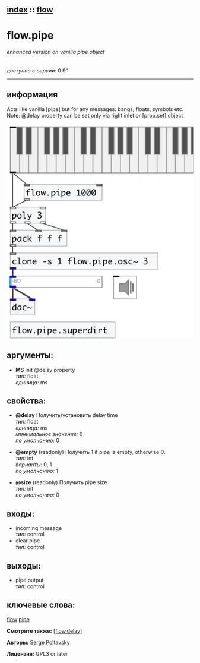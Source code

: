 [index](index.html) :: [flow](category_flow.html)
---

# flow.pipe

###### enhanced version on vanilla pipe object

*доступно с версии:* 0.9.1

---


## информация
Acts like vanilla [pipe] but for any messages: bangs, floats, symbols etc. Note: @delay property can be set only via right inlet or [prop.set] object


[![example](../examples/img/flow.pipe.jpg)](../examples/pd/flow.pipe.pd)



## аргументы:

* **MS**
init @delay property<br>
_тип:_ float<br>
_единица:_ ms<br>





## свойства:

* **@delay** 
Получить/установить delay time<br>
_тип:_ float<br>
_единица:_ ms<br>
_минимальное значение:_ 0<br>
_по умолчанию:_ 0<br>

* **@empty** (readonly)
Получить 1 if pipe is empty, otherwise 0.<br>
_тип:_ int<br>
_варианты:_ 0, 1<br>
_по умолчанию:_ 1<br>

* **@size** (readonly)
Получить pipe size<br>
_тип:_ int<br>
_по умолчанию:_ 0<br>



## входы:

* incoming message<br>
_тип:_ control
* clear pipe<br>
_тип:_ control



## выходы:

* pipe output<br>
_тип:_ control



## ключевые слова:

[flow](keywords/flow.html)
[pipe](keywords/pipe.html)



**Смотрите также:**
[\[flow.delay\]](flow.delay.html)




**Авторы:** Serge Poltavsky




**Лицензия:** GPL3 or later





